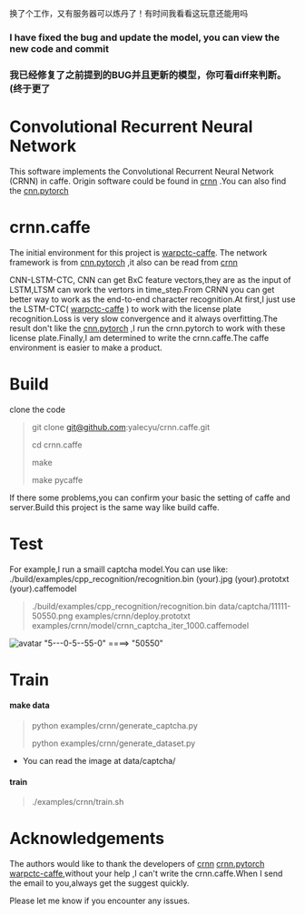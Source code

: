 换了个工作，又有服务器可以炼丹了！有时间我看看这玩意还能用吗
### I have fixed the bug and update the model, you can view the new code and commit
### 我已经修复了之前提到的BUG并且更新的模型，你可看diff来判断。(终于更了

# Convolutional Recurrent Neural Network

This software implements the Convolutional Recurrent Neural Network (CRNN) in caffe. Origin software could be found in [crnn](https://github.com/bgshih/crnn) .You can also find the [cnn.pytorch](https://github.com/meijieru/crnn.pytorch) 


# crnn.caffe

The initial environment for this project is [warpctc-caffe](https://github.com/xmfbit/warpctc-caffe).
The network framework is from  [cnn.pytorch](https://github.com/meijieru/crnn.pytorch) ,it also can be read from  [crnn](https://github.com/bgshih/crnn) 

CNN-LSTM-CTC, CNN can get BxC feature vectors,they are as the input of LSTM,LTSM can work the vertors in time_step.From CRNN you can get better way to work as the end-to-end character recognition.At first,I just use the LSTM-CTC( [warpctc-caffe](https://github.com/xmfbit/warpctc-caffe) ) to work with the license plate recognition.Loss is very slow convergence and it always overfitting.The result don't like the [cnn.pytorch](https://github.com/meijieru/crnn.pytorch) ,I run the crnn.pytorch to work with these license plate.Finally,I am determined to write the crnn.caffe.The caffe environment is easier to make a product.

# Build

clone the code

> git clone git@github.com:yalecyu/crnn.caffe.git
>
> cd crnn.caffe
>
> make
> 
> make pycaffe

If there some problems,you can confirm your basic the setting of caffe and server.Build this project is the same way like build caffe.

# Test
For example,I run a smaill captcha model.You can use like: ./build/examples/cpp_recognition/recognition.bin (your).jpg (your).prototxt (your).caffemodel

> ./build/examples/cpp_recognition/recognition.bin data/captcha/11111-50550.png examples/crnn/deploy.prototxt examples/crnn/model/crnn_captcha_iter_1000.caffemodel 

![avatar](https://github.com/yalecyu/crnn.caffe/blob/master/data/captcha/11111-50550.png)
"5---0-5--55-0"   ====>    "50550"

# Train
#### make data
> python examples/crnn/generate_captcha.py
>
> python examples/crnn/generate_dataset.py


* You can read the image at data/captcha/ 

#### train
> ./examples/crnn/train.sh

# Acknowledgements

The authors would like to thank the developers of  [crnn](https://github.com/bgshih/crnn)  [crnn.pytorch](https://github.com/meijieru/crnn.pytorch)  [warpctc-caffe](https://github.com/xmfbit/warpctc-caffe),without your help ,I can't write the crnn.caffe.When I send the email to you,always get the suggest quickly.

Please let me know if you encounter any issues.
